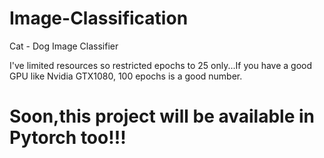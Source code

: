# Image-Classification
Cat - Dog Image Classifier

I've limited resources so restricted epochs to 25 only...If you have a good GPU like Nvidia GTX1080, 100 epochs is a good number.

# Soon,this project will be available in Pytorch too!!!
